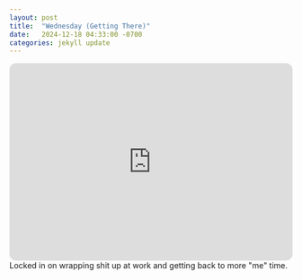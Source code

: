```yaml
---
layout: post
title:  "Wednesday (Getting There)"
date:   2024-12-18 04:33:00 -0700
categories: jekyll update
---
```

<iframe style="border-radius:12px" src="https://open.spotify.com/embed/playlist/6gdcPNZ9HIFQRE6Q9AYHCD?utm_source=generator" width="100%" height="352" frameBorder="0" allowfullscreen="" allow="autoplay; clipboard-write; encrypted-media; fullscreen; picture-in-picture" loading="lazy"></iframe>
Locked in on wrapping shit up at work and getting back to more "me" time.
